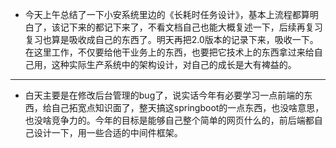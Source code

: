 - 今天上午总结了一下小安系统里边的《长耗时任务设计》，基本上流程都算明白了，该记下来的都记下来了，不看文档自己也能大概复述一下，后续再复习复习也算是吸收成自己的东西了。明天再把2.0版本的记录下来，吸收一下。在这里工作，不仅要给他干业务上的东西，也要把它技术上的东西拿过来给自己用，这种实际生产系统中的架构设计，对自己的成长是大有裨益的。
- ---
- 白天主要是在修改后台管理的bug了，说实话今年有必要学习一点前端的东西，给自己拓宽点知识面了，整天搞这springboot的一点东西，也没啥意思，也没啥竞争力的。今年的目标是能够自己整个简单的网页什么的，前后端都自己设计一下，用一些合适的中间件框架。